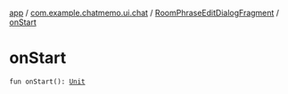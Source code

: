 [app](../../index.md) / [com.example.chatmemo.ui.chat](../index.md) / [RoomPhraseEditDialogFragment](index.md) / [onStart](./on-start.md)

# onStart

`fun onStart(): `[`Unit`](https://kotlinlang.org/api/latest/jvm/stdlib/kotlin/-unit/index.html)
